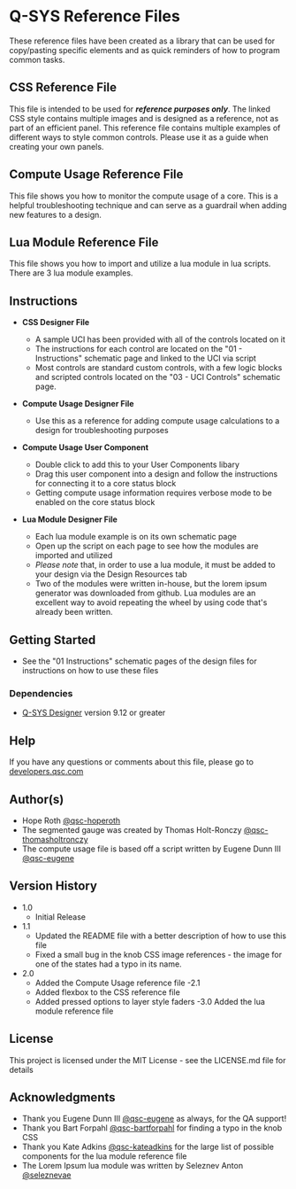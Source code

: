 # Q-SYS Reference Files

These reference files have been created as a library that can be used for copy/pasting specific elements and as quick reminders of how to program common tasks.

## CSS Reference File

This file is intended to be used for **_reference purposes only_**. The linked CSS style contains multiple images and is designed as a reference, not as part of an efficient panel. This reference file contains multiple examples of different ways to style common controls. Please use it as a guide when creating your own panels.

## Compute Usage Reference File

This file shows you how to monitor the compute usage of a core. This is a helpful troubleshooting technique and can serve as a guardrail when adding new features to a design.

## Lua Module Reference File

This file shows you how to import and utilize a lua module in lua scripts. There are 3 lua module examples.

## Instructions

- **CSS Designer File**

  - A sample UCI has been provided with all of the controls located on it
  - The instructions for each control are located on the "01 - Instructions" schematic page and linked to the UCI via script
  - Most controls are standard custom controls, with a few logic blocks and scripted controls located on the "03 - UCI Controls" schematic page.

- **Compute Usage Designer File**

  - Use this as a reference for adding compute usage calculations to a design for troubleshooting purposes

- **Compute Usage User Component**

  - Double click to add this to your User Components libary
  - Drag this user component into a design and follow the instructions for connecting it to a core status block
  - Getting compute usage information requires verbose mode to be enabled on the core status block

- **Lua Module Designer File**

  - Each lua module example is on its own schematic page
  - Open up the script on each page to see how the modules are imported and utilized
  - _Please note_ that, in order to use a lua module, it must be added to your design via the Design Resources tab
  - Two of the modules were written in-house, but the lorem ipsum generator was downloaded from github. Lua modules are an excellent way to avoid repeating the wheel by using code that's already been written.

## Getting Started

- See the "01 Instructions" schematic pages of the design files for instructions on how to use these files

### Dependencies

- [Q-SYS Designer](https://www.qsys.com/resources/software-and-firmware/q-sys-designer-software/) version 9.12 or greater

## Help

If you have any questions or comments about this file, please go to [developers.qsc.com](https://developers.qsc.com)

## Author(s)

- Hope Roth [@qsc-hoperoth](https://github.com/qsc-hoperoth)
- The segmented gauge was created by Thomas Holt-Ronczy [@qsc-thomasholtronczy](https://github.com/qsc-thomasholtronczy)
- The compute usage file is based off a script written by Eugene Dunn III [@qsc-eugene](https://github.com/qsc-eugene)

## Version History

- 1.0
  - Initial Release
- 1.1
  - Updated the README file with a better description of how to use this file
  - Fixed a small bug in the knob CSS image references - the image for one of the states had a typo in its name.
- 2.0
  - Added the Compute Usage reference file
-2.1
  - Added flexbox to the CSS reference file
  - Added pressed options to layer style faders
-3.0 Added the lua module reference file

## License

This project is licensed under the MIT License - see the LICENSE.md file for details

## Acknowledgments

- Thank you Eugene Dunn III [@qsc-eugene](https://github.com/qsc-eugene) as always, for the QA support!
- Thank you Bart Forpahl [@qsc-bartforpahl](https://github.com/qsc-bartforpahl) for finding a typo in the knob CSS
- Thank you Kate Adkins [@qsc-kateadkins](https://github.com/qsc-kateadkins) for the large list of possible components for the lua module reference file
- The Lorem Ipsum lua module was written by Seleznev Anton [@seleznevae](https://github.com/seleznevae/lua-lorem)
